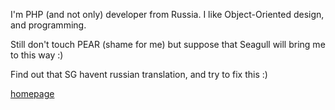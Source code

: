 <!-- Name: User/IlyaNemihin -->
<!-- Version: 2 -->
<!-- Last-Modified: 2005/11/15 13:19:53 -->
<!-- Author: werner -->
I'm PHP (and not only) developer from Russia. I like Object-Oriented design, and programming.

Still don't touch PEAR (shame for me) but suppose that Seagull will bring me to this way :)

Find out that SG havent russian translation, and try to fix this :)

[homepage](http://nemilya.elementalcms.org) 
